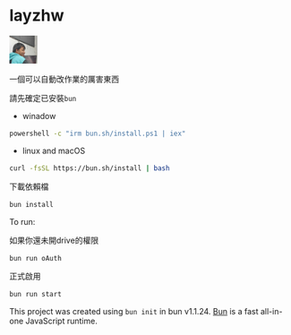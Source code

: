 # layzhw


<img src="./assert/laugage.jpg" width=50px height=50px>

一個可以自動改作業的厲害東西


請先確定已安裝`bun`

- winadow

```sh
powershell -c "irm bun.sh/install.ps1 | iex"
```

- linux and macOS

```sh
curl -fsSL https://bun.sh/install | bash
```

下載依賴檔

```bash
bun install
```

To run:

如果你還未開drive的權限

```sh
bun run oAuth
```

正式啟用

```sh
bun run start
```

This project was created using `bun init` in bun v1.1.24. [Bun](https://bun.sh) is a fast all-in-one JavaScript runtime.

